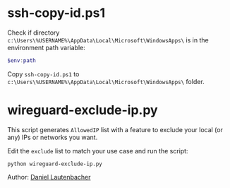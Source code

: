 # ssh-copy-id.ps1

Check if directory `c:\Users\%USERNAME%\AppData\Local\Microsoft\WindowsApps\` is in the environment path variable:

```powershell
$env:path
```

Copy `ssh-copy-id.ps1` to `c:\Users\%USERNAME%\AppData\Local\Microsoft\WindowsApps\` folder.

# wireguard-exclude-ip.py

This script generates `AllowedIP` list with a feature to exclude your local (or any) IPs or networks you want.

Edit the `exclude` list to match your use case and run the script:

```
python wireguard-exclude-ip.py
```

Author: [Daniel Lautenbacher](https://www.lautenbacher.io/en/lamp-en/wireguard-exclude-a-single-ip-address/)